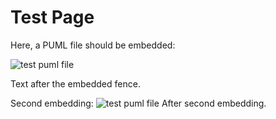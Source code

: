 # Test Page

Here, a PUML file should be embedded:

![test puml file](diagram1.puml)

Text after the embedded fence.

Second embedding:
![test puml file](diagrams/diagram2.puml)
After second embedding.